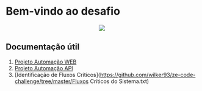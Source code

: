 # Bem-vindo ao desafio

<div align="center">
  <img src="https://courier-images-web.imgix.net/static/img/meta_image.png?auto=compress,format&fit=max&w=undefined&h=undefined&dpr=2&fm=png"/>
  
</div>


## Documentação útil

1. [Projeto Automação WEB](https://github.com/wilker93/ze-code-challenge/tree/master/Automação-WEB)
2. [Projeto Automação API](https://github.com/wilker93/ze-code-challenge/tree/master/Automação-API)
3. [Identificação de Fluxos Críticos](https://github.com/wilker93/ze-code-challenge/tree/master/Fluxos Críticos do Sistema.txt)
